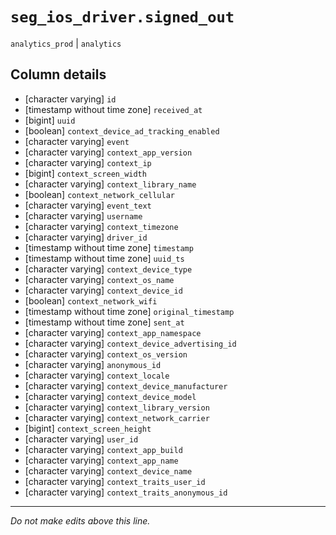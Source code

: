 # `seg_ios_driver.signed_out`
`analytics_prod` | `analytics`

## Column details
* [character varying] `id`
* [timestamp without time zone] `received_at`
* [bigint]    `uuid`
* [boolean]   `context_device_ad_tracking_enabled`
* [character varying] `event`
* [character varying] `context_app_version`
* [character varying] `context_ip`
* [bigint]    `context_screen_width`
* [character varying] `context_library_name`
* [boolean]   `context_network_cellular`
* [character varying] `event_text`
* [character varying] `username`
* [character varying] `context_timezone`
* [character varying] `driver_id`
* [timestamp without time zone] `timestamp`
* [timestamp without time zone] `uuid_ts`
* [character varying] `context_device_type`
* [character varying] `context_os_name`
* [character varying] `context_device_id`
* [boolean]   `context_network_wifi`
* [timestamp without time zone] `original_timestamp`
* [timestamp without time zone] `sent_at`
* [character varying] `context_app_namespace`
* [character varying] `context_device_advertising_id`
* [character varying] `context_os_version`
* [character varying] `anonymous_id`
* [character varying] `context_locale`
* [character varying] `context_device_manufacturer`
* [character varying] `context_device_model`
* [character varying] `context_library_version`
* [character varying] `context_network_carrier`
* [bigint]    `context_screen_height`
* [character varying] `user_id`
* [character varying] `context_app_build`
* [character varying] `context_app_name`
* [character varying] `context_device_name`
* [character varying] `context_traits_user_id`
* [character varying] `context_traits_anonymous_id`

-------------------------------------------------------------------------------
*Do not make edits above this line.*
